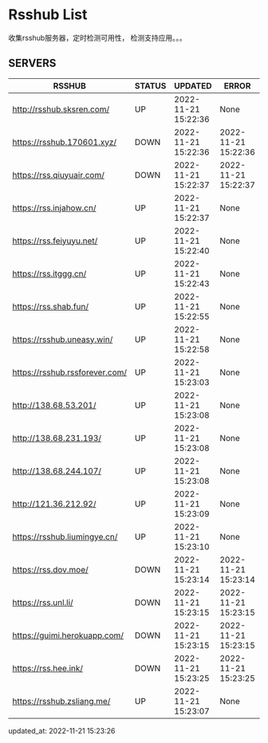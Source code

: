 # Rsshub List

收集rsshub服务器，定时检测可用性， 检测支持应用。。。


## SERVERS

|  RSSHUB   | STATUS  | UPDATED  | ERROR  | TWITTER |  
|  ----  | ----  | ----  | ----  | ---- |  
| http://rsshub.sksren.com/ | UP | 2022-11-21 15:22:36 | None |OK|  
| https://rsshub.170601.xyz/ | DOWN | 2022-11-21 15:22:36 | 2022-11-21 15:22:36 |  
| https://rss.qiuyuair.com/ | DOWN | 2022-11-21 15:22:37 | 2022-11-21 15:22:37 |  
| https://rss.injahow.cn/ | UP | 2022-11-21 15:22:37 | None ||  
| https://rss.feiyuyu.net/ | UP | 2022-11-21 15:22:40 | None |OK|  
| https://rss.itggg.cn/ | UP | 2022-11-21 15:22:43 | None ||  
| https://rss.shab.fun/ | UP | 2022-11-21 15:22:55 | None |OK|  
| https://rsshub.uneasy.win/ | UP | 2022-11-21 15:22:58 | None |OK|  
| https://rsshub.rssforever.com/ | UP | 2022-11-21 15:23:03 | None |OK|  
| http://138.68.53.201/ | UP | 2022-11-21 15:23:08 | None ||  
| http://138.68.231.193/ | UP | 2022-11-21 15:23:08 | None ||  
| http://138.68.244.107/ | UP | 2022-11-21 15:23:08 | None ||  
| http://121.36.212.92/ | UP | 2022-11-21 15:23:09 | None ||  
| https://rsshub.liumingye.cn/ | UP | 2022-11-21 15:23:10 | None |OK|  
| https://rss.dov.moe/ | DOWN | 2022-11-21 15:23:14 | 2022-11-21 15:23:14 |  
| https://rss.unl.li/ | DOWN | 2022-11-21 15:23:15 | 2022-11-21 15:23:15 |  
| https://guimi.herokuapp.com/ | DOWN | 2022-11-21 15:23:15 | 2022-11-21 15:23:15 |  
| https://rss.hee.ink/ | DOWN | 2022-11-21 15:23:25 | 2022-11-21 15:23:25 |  
| https://rsshub.zsliang.me/ | UP | 2022-11-21 15:23:07 | None |OK|  
  

updated_at: 2022-11-21 15:23:26  
